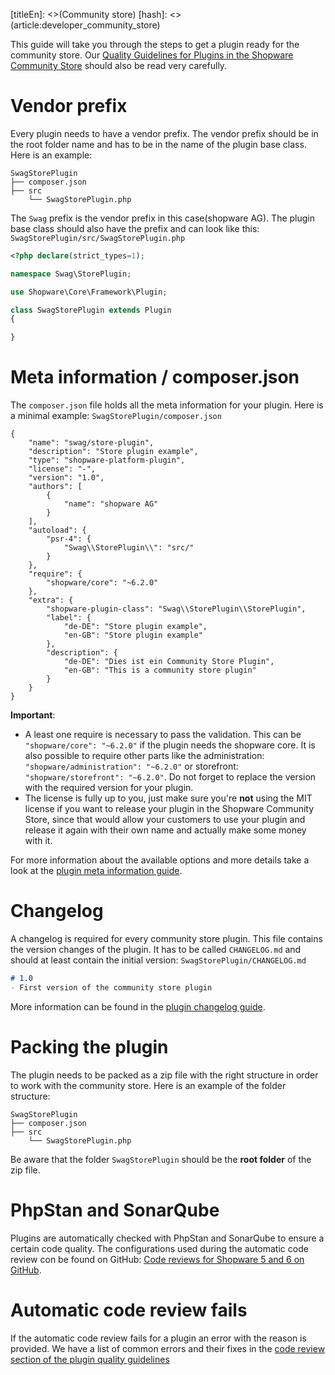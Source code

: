 [titleEn]: <>(Community store)
[hash]: <>(article:developer_community_store)

This guide will take you through the steps to get a plugin ready for the community store. Our [Quality Guidelines for Plugins in the Shopware Community Store](https://docs.shopware.com/en/plugin-standard-for-community-store) should also be read very carefully.

# Vendor prefix
Every plugin needs to have a vendor prefix. The vendor prefix should be in the root folder name and has to be in the name of the plugin base class. Here is an example:
```
SwagStorePlugin
├── composer.json
├── src
    └── SwagStorePlugin.php
```

The `Swag` prefix is the vendor prefix in this case(shopware AG). The plugin base class should also have the prefix and can look like this:
`SwagStorePlugin/src/SwagStorePlugin.php`
```php
<?php declare(strict_types=1);

namespace Swag\StorePlugin;

use Shopware\Core\Framework\Plugin;

class SwagStorePlugin extends Plugin
{

}
``` 

# Meta information / composer.json
The `composer.json` file holds all the meta information for your plugin. Here is a minimal example:
`SwagStorePlugin/composer.json`
```
{
    "name": "swag/store-plugin",
    "description": "Store plugin example",
    "type": "shopware-platform-plugin",
    "license": "-",
    "version": "1.0",
    "authors": [
        {
            "name": "shopware AG"
        }
    ],
    "autoload": {
        "psr-4": {
            "Swag\\StorePlugin\\": "src/"
        }
    },
    "require": {
        "shopware/core": "~6.2.0"
    },
    "extra": {
        "shopware-plugin-class": "Swag\\StorePlugin\\StorePlugin",
        "label": {
            "de-DE": "Store plugin example",
            "en-GB": "Store plugin example"
        },
        "description": {
            "de-DE": "Dies ist ein Community Store Plugin",
            "en-GB": "This is a community store plugin"
        }
    }
}
```
**Important**: 
- A least one require is necessary to pass the validation. This can be `"shopware/core": "~6.2.0"` if the plugin needs the shopware core. It is also possible to require other parts like the administration: `"shopware/administration": "~6.2.0"` or storefront: `"shopware/storefront": "~6.2.0"`. Do not forget to replace the version with the required version for your plugin.
- The license is fully up to you, just make sure you're **not** using the MIT license if you want to release your plugin
          in the Shopware Community Store, since that would allow your customers to use your plugin
          and release it again with their own name and actually make some money with it.
          
For more information about the available options and more details take a look at the [plugin meta information guide](./../60-references-internals/40-plugins/050-plugin-information.md).

# Changelog
A changelog is required for every community store plugin. This file contains the version changes of the plugin. It has to be called `CHANGELOG.md` and should at least contain the initial version:
`SwagStorePlugin/CHANGELOG.md`
```markdown
# 1.0
- First version of the community store plugin

```
More information can be found in the [plugin changelog guide](./../60-references-internals/40-plugins/060-plugin-changelog.md).

# Packing the plugin
The plugin needs to be packed as a zip file with the right structure in order to work with the community store. Here is an example of the folder structure:
```
SwagStorePlugin
├── composer.json
├── src
    └── SwagStorePlugin.php
```
Be aware that the folder `SwagStorePlugin` should be the **root folder** of the zip file.

# PhpStan and SonarQube
Plugins are automatically checked with PhpStan and SonarQube to ensure a certain code quality. The configurations used during the automatic code review con be found on GitHub: [Code reviews for Shopware 5 and 6 on GitHub](https://github.com/shopwareLabs/store-plugin-codereview).

# Automatic code review fails
If the automatic code review fails for a plugin an error with the reason is provided. We have a list of common errors and their fixes in the [code review section of the plugin quality guidelines](https://docs.shopware.com/en/plugin-standard-for-community-store#code-review-errors)
